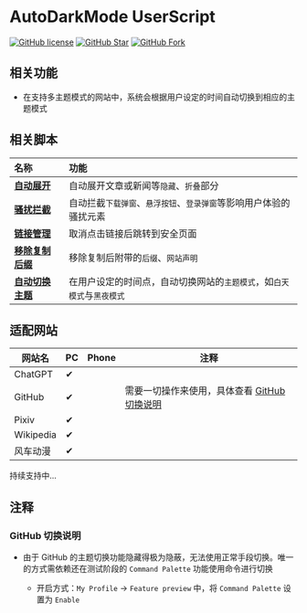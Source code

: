 # AutoDarkMode UserScript

[![GitHub license](https://img.shields.io/github/license/airbashX/UserScript.svg?style=flat-square&color=4285dd&logo=github)](https://github.com/airbashX/UserScript/)
[![GitHub Star](https://img.shields.io/github/stars/airbashX/UserScript.svg?style=flat-square&label=Star&color=4285dd&logo=github)](https://github.com/airbashX/UserScript/)
[![GitHub Fork](https://img.shields.io/github/forks/airbashX/UserScript.svg?style=flat-square&label=Fork&color=4285dd&logo=github)](https://github.com/airbashX/UserScript/)

## 相关功能

- 在支持多主题模式的网站中，系统会根据用户设定的时间自动切换到相应的主题模式

## 相关脚本

| 名称                                                            | 功能                                                                   |
| :-------------------------------------------------------------- | :--------------------------------------------------------------------- |
| **[自动展开](https://greasyfork.org/zh-CN/scripts/438656)**     | 自动展开文章或新闻等`隐藏`、`折叠`部分                                 |
| **[骚扰拦截](https://greasyfork.org/zh-CN/scripts/440871)**     | 自动拦截`下载弹窗`、`悬浮按钮`、`登录弹窗`等影响用户体验的骚扰元素     |
| **[链接管理](https://greasyfork.org/zh-CN/scripts/443670)**     | 取消点击链接后跳转到安全页面                                           |
| **[移除复制后缀](https://greasyfork.org/zh-CN/scripts/472307)** | 移除复制后附带的`后缀`、`网站声明`                                     |
| **[自动切换主题](https://greasyfork.org/zh-CN/scripts/532308)** | 在用户设定的时间点，自动切换网站的`主题模式`，如`白天模式`与`黑夜模式` |

## 适配网站

| 网站名    | PC  | Phone | 注释                                                             |
| --------- | --- | ----- | ---------------------------------------------------------------- |
| ChatGPT   | ✔   |       |                                                                  |
| GitHub    | ✔   |       | 需要一切操作来使用，具体查看 [GitHub 切换说明](#github-切换说明) |
| Pixiv     | ✔   |       |                                                                  |
| Wikipedia | ✔   |       |                                                                  |
| 风车动漫  | ✔   |       |                                                                  |

持续支持中...

## 注释

### GitHub 切换说明

- 由于 GitHub 的主题切换功能隐藏得极为隐蔽，无法使用正常手段切换。唯一的方式需依赖还在测试阶段的 `Command Palette` 功能使用命令进行切换

  - 开启方式：`My Profile` -> `Feature preview` 中，将 `Command Palette` 设置为 `Enable`

